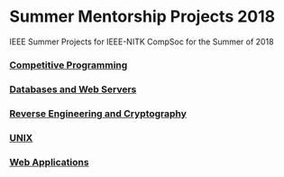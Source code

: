 # Summer Mentorship Projects 2018
IEEE Summer Projects for IEEE-NITK CompSoc for the Summer of 2018

### [Competitive Programming](https://sites.google.com/view/ieee-smp-cp-2018/home)

### [Databases and Web Servers](https://sites.google.com/view/ieee-smp-dbweb-2018/home)

### [Reverse Engineering and Cryptography](https://sites.google.com/view/ieee-smp-re-crypto-2018/home)

### [UNIX](https://sites.google.com/view/ieee-nitk-unix-smp/home)

### [Web Applications](https://sites.google.com/view/ieee-nitk-web-applications/)

